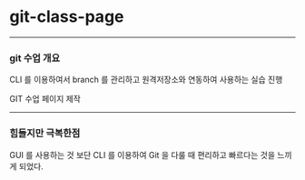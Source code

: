 # git-class-page

---

### git 수업 개요

CLI 를 이용하여서 branch 를 관리하고 원격저장소와 연동하여 사용하는 실습 진행

GIT 수업 페이지 제작

---

### 힘들지만 극복한점

GUI 를 사용하는 것 보단 CLI 를 이용하여 Git 을 다룰 때 편리하고 빠르다는 것을 느끼게 되었다.
